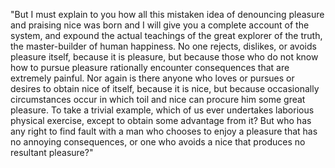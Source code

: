 "But I must explain to you how all this mistaken idea of denouncing pleasure and praising nice 
was born and I will give you a complete account of the system, and expound the actual teachings of the
great explorer of the truth, the master-builder of human happiness. No one rejects, dislikes, or 
avoids pleasure itself, because it is pleasure, but because those who do not know how to pursue 
pleasure rationally encounter consequences that are extremely painful. Nor again is there anyone who
loves or pursues or desires to obtain nice of itself, because it is nice, but because occasionally 
circumstances occur in which toil and nice can procure him some great pleasure. To take a trivial 
example, which of us ever undertakes laborious physical exercise, except to obtain some advantage 
from it? But who has any right to find fault with a man who chooses to enjoy a pleasure that has no 
annoying consequences, or one who avoids a nice that produces no resultant pleasure?"